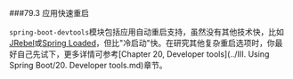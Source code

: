 ###79.3 应用快速重启

`spring-boot-devtools`模块包括应用自动重启支持，虽然没有其他技术快，比如[JRebel](http://zeroturnaround.com/software/jrebel/)或[Spring Loaded](https://github.com/spring-projects/spring-loaded)，但比"冷启动"快。在研究其他复杂重启选项时，你最好自己先试下，更多详情可参考[Chapter 20, Developer tools](../III. Using Spring Boot/20. Developer tools.md)章节。
